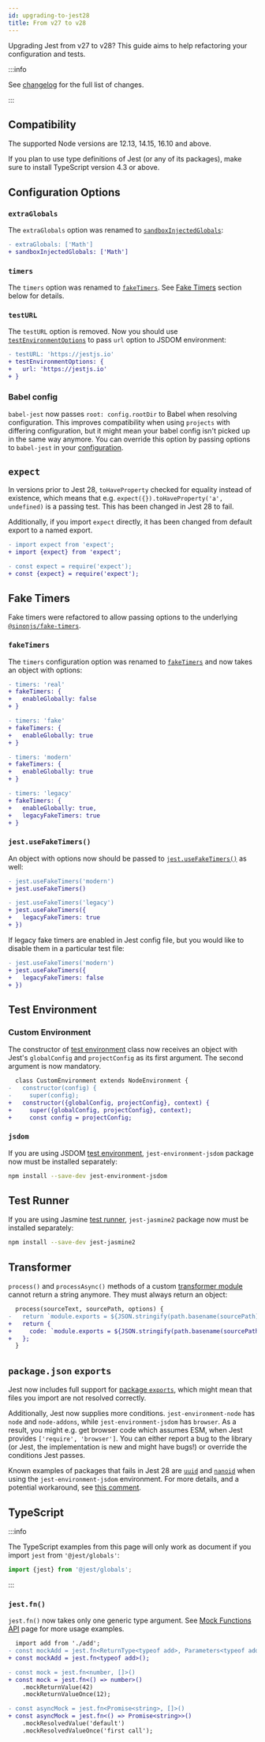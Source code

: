 ```yaml
---
id: upgrading-to-jest28
title: From v27 to v28
---
```


Upgrading Jest from v27 to v28? This guide aims to help refactoring your configuration and tests.

:::info

See [changelog](https://github.com/facebook/jest/blob/main/CHANGELOG.md#2800) for the full list of changes.

:::

## Compatibility

The supported Node versions are 12.13, 14.15, 16.10 and above.

If you plan to use type definitions of Jest (or any of its packages), make sure to install TypeScript version 4.3 or above.

## Configuration Options

### `extraGlobals`

The `extraGlobals` option was renamed to [`sandboxInjectedGlobals`](Configuration.md#sandboxinjectedglobals-arraystring):

```diff
- extraGlobals: ['Math']
+ sandboxInjectedGlobals: ['Math']
```

### `timers`

The `timers` option was renamed to [`fakeTimers`](Configuration.md#faketimers-object). See [Fake Timers](#fake-timers) section below for details.

### `testURL`

The `testURL` option is removed. Now you should use [`testEnvironmentOptions`](Configuration.md#testenvironmentoptions-object) to pass `url` option to JSDOM environment:

```diff
- testURL: 'https://jestjs.io'
+ testEnvironmentOptions: {
+   url: 'https://jestjs.io'
+ }
```

### Babel config

`babel-jest` now passes `root: config.rootDir` to Babel when resolving configuration. This improves compatibility when using `projects` with differing configuration, but it might mean your babel config isn't picked up in the same way anymore. You can override this option by passing options to `babel-jest` in your [configuration](Configuration.md#transform-objectstring-pathtotransformer--pathtotransformer-object).

## `expect`

In versions prior to Jest 28, `toHaveProperty` checked for equality instead of existence, which means that e.g. `expect({}).toHaveProperty('a', undefined)` is a passing test. This has been changed in Jest 28 to fail.

Additionally, if you import `expect` directly, it has been changed from default export to a named export.

```diff
- import expect from 'expect';
+ import {expect} from 'expect';
```

```diff
- const expect = require('expect');
+ const {expect} = require('expect');
```

## Fake Timers

Fake timers were refactored to allow passing options to the underlying [`@sinonjs/fake-timers`](https://github.com/sinonjs/fake-timers).

### `fakeTimers`

The `timers` configuration option was renamed to [`fakeTimers`](Configuration.md#faketimers-object) and now takes an object with options:

```diff
- timers: 'real'
+ fakeTimers: {
+   enableGlobally: false
+ }
```

```diff
- timers: 'fake'
+ fakeTimers: {
+   enableGlobally: true
+ }
```

```diff
- timers: 'modern'
+ fakeTimers: {
+   enableGlobally: true
+ }
```

```diff
- timers: 'legacy'
+ fakeTimers: {
+   enableGlobally: true,
+   legacyFakeTimers: true
+ }
```

### `jest.useFakeTimers()`

An object with options now should be passed to [`jest.useFakeTimers()`](JestObjectAPI.md#jestusefaketimersfaketimersconfig) as well:

```diff
- jest.useFakeTimers('modern')
+ jest.useFakeTimers()
```

```diff
- jest.useFakeTimers('legacy')
+ jest.useFakeTimers({
+   legacyFakeTimers: true
+ })
```

If legacy fake timers are enabled in Jest config file, but you would like to disable them in a particular test file:

```diff
- jest.useFakeTimers('modern')
+ jest.useFakeTimers({
+   legacyFakeTimers: false
+ })
```

## Test Environment

### Custom Environment

The constructor of [test environment](Configuration.md#testenvironment-string) class now receives an object with Jest's `globalConfig` and `projectConfig` as its first argument. The second argument is now mandatory.

```diff
  class CustomEnvironment extends NodeEnvironment {
-   constructor(config) {
-     super(config);
+   constructor({globalConfig, projectConfig}, context) {
+     super({globalConfig, projectConfig}, context);
+     const config = projectConfig;
```

### `jsdom`

If you are using JSDOM [test environment](Configuration.md#testenvironment-string), `jest-environment-jsdom` package now must be installed separately:

```bash npm2yarn
npm install --save-dev jest-environment-jsdom
```

## Test Runner

If you are using Jasmine [test runner](Configuration.md#testrunner-string), `jest-jasmine2` package now must be installed separately:

```bash npm2yarn
npm install --save-dev jest-jasmine2
```

## Transformer

`process()` and `processAsync()` methods of a custom [transformer module](CodeTransformation.md) cannot return a string anymore. They must always return an object:

```diff
  process(sourceText, sourcePath, options) {
-   return `module.exports = ${JSON.stringify(path.basename(sourcePath))};`;
+   return {
+     code: `module.exports = ${JSON.stringify(path.basename(sourcePath))};`,
+   };
  }
```

## `package.json` `exports`

Jest now includes full support for [package `exports`](https://nodejs.org/api/packages.html#exports), which might mean that files you import are not resolved correctly.

Additionally, Jest now supplies more conditions. `jest-environment-node` has `node` and `node-addons`, while `jest-environment-jsdom` has `browser`. As a result, you might e.g. get browser code which assumes ESM, when Jest provides `['require', 'browser']`. You can either report a bug to the library (or Jest, the implementation is new and might have bugs!) or override the conditions Jest passes.

Known examples of packages that fails in Jest 28 are [`uuid`](https://npmjs.com/package/uuid) and [`nanoid`](https://npmjs.com/package/nanoid) when using the `jest-environment-jsdom` environment. For more details, and a potential workaround, see [this comment](https://github.com/microsoft/accessibility-insights-web/pull/5421#issuecomment-1109168149).

## TypeScript

:::info

The TypeScript examples from this page will only work as document if you import `jest` from `'@jest/globals'`:

```ts
import {jest} from '@jest/globals';
```

:::

### `jest.fn()`

`jest.fn()` now takes only one generic type argument. See [Mock Functions API](MockFunctionAPI.md) page for more usage examples.

```diff
  import add from './add';
- const mockAdd = jest.fn<ReturnType<typeof add>, Parameters<typeof add>>();
+ const mockAdd = jest.fn<typeof add>();
```

```diff
- const mock = jest.fn<number, []>()
+ const mock = jest.fn<() => number>()
    .mockReturnValue(42)
    .mockReturnValueOnce(12);

- const asyncMock = jest.fn<Promise<string>, []>()
+ const asyncMock = jest.fn<() => Promise<string>>()
    .mockResolvedValue('default')
    .mockResolvedValueOnce('first call');
```
